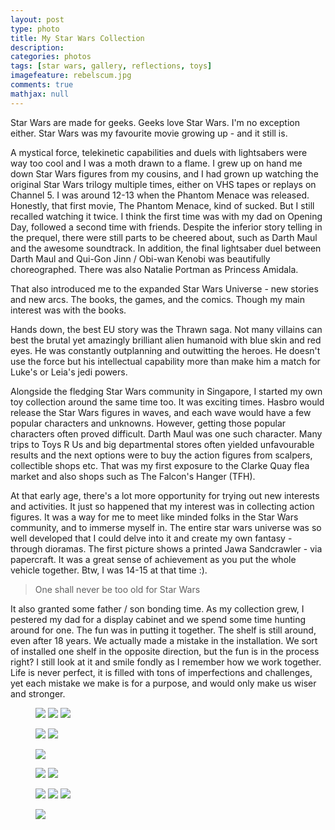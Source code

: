 ```yaml
---
layout: post
type: photo
title: My Star Wars Collection
description:
categories: photos
tags: [star wars, gallery, reflections, toys]
imagefeature: rebelscum.jpg
comments: true
mathjax: null
---
```

Star Wars are made for geeks. Geeks love Star Wars. I'm no exception either. Star Wars was my favourite movie growing up - and it still is.

A mystical force, telekinetic capabilities and duels with lightsabers were way too cool and I was a moth drawn to a flame. I grew up on hand me down Star Wars figures from my cousins, and I had grown up watching the original Star Wars trilogy multiple times, either on VHS tapes or replays on Channel 5. I was around 12-13 when the Phantom Menace was released. Honestly, that first movie, The Phantom Menace, kind of sucked. But I still recalled watching it twice. I think the first time was with my dad on Opening Day, followed a second time with friends. Despite the inferior story telling in the prequel, there were still parts to be cheered about, such as Darth Maul and the awesome soundtrack. In addition, the final lightsaber duel between Darth Maul and Qui-Gon Jinn / Obi-wan Kenobi was beautifully choreographed. There was also Natalie Portman as Princess Amidala.

That also introduced me to the expanded Star Wars Universe - new stories and new arcs. The books, the games, and the comics. Though my main interest was with the books.

Hands down, the best EU story was the Thrawn saga. Not many villains can best the brutal yet amazingly brilliant alien humanoid with blue skin and red eyes. He was constantly outplanning and outwitting the heroes. He doesn't use the force but his intellectual capability more than make him a match for Luke's or Leia's jedi powers.

Alongside the fledging Star Wars community in Singapore, I started my own toy collection around the same time too. It was exciting times. Hasbro would release the Star Wars figures in waves, and each wave would have a few popular characters and unknowns. However, getting those popular characters often proved difficult. Darth Maul was one such character. Many trips to Toys R Us and big departmental stores often yielded unfavourable results and the next options were to buy the action figures from scalpers, collectible shops etc. That was my first exposure to the Clarke Quay flea market and also shops such as The Falcon's Hanger (TFH).

At that early age, there's a lot more opportunity for trying out new interests and activities. It just so happened that my interest was in collecting action figures. It was a way for me to meet like minded folks in the Star Wars community, and to immerse myself in. The entire star wars universe was so well developed that I could delve into it and create my own fantasy - through dioramas. The first picture shows a printed Jawa Sandcrawler - via papercraft. It was a great sense of achievement as you put the whole vehicle together. Btw, I was 14-15 at that time :).

> One shall never be too old for Star Wars

It also granted some father / son bonding time. As my collection grew, I pestered my dad for a display cabinet and we spend some time hunting around for one. The fun was in putting it together. The shelf is still around, even after 18 years. We actually made a mistake in the installation. We sort of installed one shelf in the opposite direction, but the fun is in the process right? I still look at it and smile fondly as I remember how we work together. Life is never perfect, it is filled with tons of imperfections and challenges, yet each mistake we make is for a purpose, and would only make us wiser and stronger.

<figure class="third">
	<a href="https://lh5.googleusercontent.com/-IPP7ZY000WU/UA1zKdebI_I/AAAAAAAAKd4/B75h0TZczAA/w2048-no/weee%2B016.jpg"><img src="https://lh5.googleusercontent.com/-IPP7ZY000WU/UA1zKdebI_I/AAAAAAAAKd4/B75h0TZczAA/w600-no/weee%2B016.jpg"></a>
	<a href="https://lh6.googleusercontent.com/-q-U24qTM648/UA1zb4yAoVI/AAAAAAAA5jQ/p-TqcdCKlSQ/w2048-no/weee%2B023.jpg"><img src="https://lh6.googleusercontent.com/-q-U24qTM648/UA1zb4yAoVI/AAAAAAAA5jQ/p-TqcdCKlSQ/w600-no/weee%2B023.jpg"></a>
	<a href="http://1.bp.blogspot.com/_m5e8Pqc8k3c/RbN_18sgUJI/AAAAAAAAACI/CV0eYTjNpBQ/s1600/weee+048.jpg"><img src="http://1.bp.blogspot.com/_m5e8Pqc8k3c/RbN_18sgUJI/AAAAAAAAACI/CV0eYTjNpBQ/s600/weee+048.jpg"></a>
</figure>
<figure class="half">
	<a href="http://3.bp.blogspot.com/_m5e8Pqc8k3c/RbOBYcsgULI/AAAAAAAAACY/9wE_3GSuKHs/s1600/weee+024.jpg"><img src="http://3.bp.blogspot.com/_m5e8Pqc8k3c/RbOBYcsgULI/AAAAAAAAACY/9wE_3GSuKHs/s600/weee+024.jpg"></a>
	<a href="http://4.bp.blogspot.com/_m5e8Pqc8k3c/RbOCxssgUMI/AAAAAAAAACg/tHV1AxaCddI/s1600/weee+034.jpg"><img src="http://4.bp.blogspot.com/_m5e8Pqc8k3c/RbOCxssgUMI/AAAAAAAAACg/tHV1AxaCddI/s600/weee+034.jpg"></a>
</figure>
<figure>
	<a href="http://4.bp.blogspot.com/_m5e8Pqc8k3c/RbOGtssgUQI/AAAAAAAAADQ/SoRZGGH7664/s1600/weee+036.jpg"><img src="http://4.bp.blogspot.com/_m5e8Pqc8k3c/RbOGtssgUQI/AAAAAAAAADQ/SoRZGGH7664/s800/weee+036.jpg"></a>
</figure>
<figure class="half">
	<a href="http://1.bp.blogspot.com/_m5e8Pqc8k3c/RbOEX8sgUOI/AAAAAAAAADA/wE1_xxL_psw/s1600/weee+020.jpg"><img src="http://1.bp.blogspot.com/_m5e8Pqc8k3c/RbOEX8sgUOI/AAAAAAAAADA/wE1_xxL_psw/s600/weee+020.jpg"></a>
	<a href="http://2.bp.blogspot.com/_m5e8Pqc8k3c/RbODwMsgUNI/AAAAAAAAAC4/3M38f10-6iY/s1600/weee+039.jpg"><img src="http://2.bp.blogspot.com/_m5e8Pqc8k3c/RbODwMsgUNI/AAAAAAAAAC4/3M38f10-6iY/s600/weee+039.jpg"></a>
</figure>
<figure class="third">
	<a href="http://3.bp.blogspot.com/_m5e8Pqc8k3c/RbOKvcsgUUI/AAAAAAAAAEA/Xp1CzngMO6A/s1600/weee+051.jpg"><img src="http://3.bp.blogspot.com/_m5e8Pqc8k3c/RbOKvcsgUUI/AAAAAAAAAEA/Xp1CzngMO6A/s600/weee+051.jpg"></a>
	<a href="http://4.bp.blogspot.com/_m5e8Pqc8k3c/RbOKEssgUTI/AAAAAAAAAD4/i7b_7hKwGdQ/s1600/weee+043.jpg"><img src="http://4.bp.blogspot.com/_m5e8Pqc8k3c/RbOKEssgUTI/AAAAAAAAAD4/i7b_7hKwGdQ/s600/weee+043.jpg"></a>
	<a href="http://4.bp.blogspot.com/_m5e8Pqc8k3c/RbOJYssgUSI/AAAAAAAAADw/UlBvPvY5U8I/s1600/weee+055.jpg"><img src="http://4.bp.blogspot.com/_m5e8Pqc8k3c/RbOJYssgUSI/AAAAAAAAADw/UlBvPvY5U8I/s600/weee+055.jpg"></a>
</figure>
<figure>
	<a href="http://3.bp.blogspot.com/_m5e8Pqc8k3c/RbOItcsgURI/AAAAAAAAADo/BLMtKWaPvpE/s1600/weee+047.jpg"><img src="http://3.bp.blogspot.com/_m5e8Pqc8k3c/RbOItcsgURI/AAAAAAAAADo/BLMtKWaPvpE/s800/weee+047.jpg"></a>
</figure>
